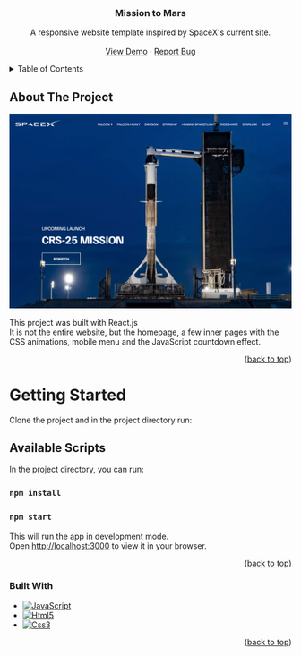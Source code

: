 <div id="top"></div>

<!-- PROJECT LOGO -->
<br />
<div align="center">
  <h3 align="center">Mission to Mars</h3>
  <p align="center">
    A responsive website template inspired by SpaceX's current site.
    <br />
    <br />
    <a href="https://vincentnel80.github.io/mission-to-mars-fe/">View Demo</a>
    ·
    <a href="https://github.com/vincentnel80/mission-to-mars-fe/issues">Report Bug</a>
  </p>
</div>

<!-- TABLE OF CONTENTS -->
<details>
  <summary>Table of Contents</summary>
  <ol>
    <li>
      <a href="#about-the-project">About The Project</a>
      <ul>
        <li><a href="#built-with">Built With</a></li>
      </ul>
    </li>
  </ol>
</details>

<!-- ABOUT THE PROJECT -->
## About The Project

[![Product Name Screen Shot][product-screenshot]](https://vincentnel80.github.io/mission-to-mars-fe/)

This project was built with React.js\
It is not the entire website, but the homepage, a few inner pages with the CSS animations, mobile menu and the JavaScript countdown effect.

<p align="right">(<a href="#top">back to top</a>)</p>

# Getting Started 

Clone the project and in the project directory run:

## Available Scripts

In the project directory, you can run:
### `npm install`

### `npm start`

This will run the app in development mode.\
Open [http://localhost:3000](http://localhost:3000) to view it in your browser.

<p align="right">(<a href="#top">back to top</a>)</p>

### Built With

* [![JavaScript][JavaScript]][JavaScript-url]
* [![Html5][Html5]][Html5-url]
* [![Css3][Css3]][Css3-url]

<p align="right">(<a href="#top">back to top</a>)</p>

<!-- MARKDOWN LINKS & IMAGES -->
[product-screenshot]: img/screen.jpg
[JavaScript]: https://img.shields.io/badge/javascript-000000?style=for-the-badge&logo=javascript&logoColor=white
[JavaScript-url]: https://developer.mozilla.org/en-US/docs/Web/JavaScript
[Html5]: https://img.shields.io/badge/html5-ff8717?style=for-the-badge&logo=html5&logoColor=white
[Html5-url]: https://developer.mozilla.org/en-US/docs/Glossary/HTML5
[Css3]: https://img.shields.io/badge/css-63100a?style=for-the-badge&logo=css3&logoColor=white
[Css3-url]: https://developer.mozilla.org/en-US/docs/Web/CSS